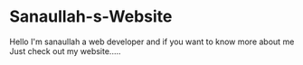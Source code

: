 # Sanaullah-s-Website
Hello I'm sanaullah a web developer and if you want to know more about me Just check out my website.....
